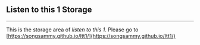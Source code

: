 ## Listen to this 1 Storage
-------
This is the storage area of *listen to this 1*. 
Please go to [https://songsammy.github.io/ltt1/](https://songsammy.github.io/ltt1/)